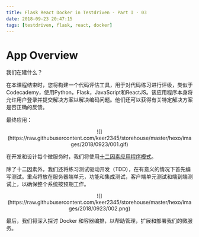 ```yaml
---
title: Flask React Docker in Testdriven - Part I - 03
date: 2018-09-23 20:47:15
tags: [testdriven, flask, react, docker]
---
```


# App Overview
我们在建什么？

在本课程结束时，您将构建一个代码评估工具，用于对代码练习进行评级，类似于Codecademy，使用Python，Flask，JavaScript和ReactJS。该应用程序本身将允许用户登录并提交解决方案以解决编码问题。他们还可以获得有关特定解决方案是否正确的反馈。

最终应用：

<center>
![](https://raw.githubusercontent.com/keer2345/storehouse/master/hexo/images/2018/0923/001.gif)
</center>


<!-- more -->

在开发和设计每个微服务时，我们将使用[十二因素应用程序模式](https://12factor.net/)。

除了十二因素外，我们还将练习测试驱动开发（TDD），在有意义的情况下首先编写测试。重点将放在服务器端单元，功能和集成测试，客户端单元测试和端到端测试上，以确保整个系统按预期工作。

<center>
![](https://raw.githubusercontent.com/keer2345/storehouse/master/hexo/images/2018/0923/002.png)
</center>

最后，我们将深入探讨 Docker 和容器编排，以帮助管理，扩展和部署我们的微服务。
